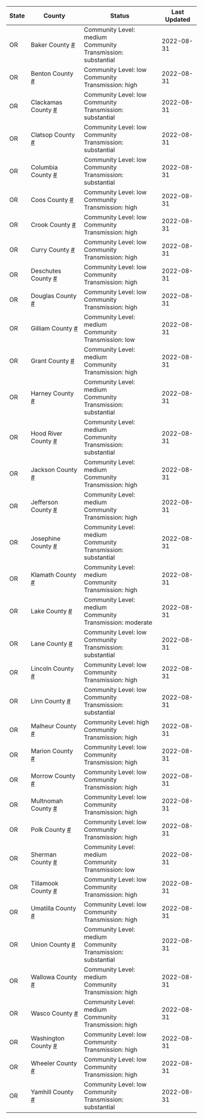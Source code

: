 State | County | Status | Last Updated
--- | --- | --- | --- 
OR | Baker County <a href="#baker_county">#</a> | <a name="baker_county"></a>Community Level: medium<br/>Community Transmission: substantial | 2022-08-31
OR | Benton County <a href="#benton_county">#</a> | <a name="benton_county"></a>Community Level: low<br/>Community Transmission: high | 2022-08-31
OR | Clackamas County <a href="#clackamas_county">#</a> | <a name="clackamas_county"></a>Community Level: low<br/>Community Transmission: substantial | 2022-08-31
OR | Clatsop County <a href="#clatsop_county">#</a> | <a name="clatsop_county"></a>Community Level: low<br/>Community Transmission: substantial | 2022-08-31
OR | Columbia County <a href="#columbia_county">#</a> | <a name="columbia_county"></a>Community Level: low<br/>Community Transmission: substantial | 2022-08-31
OR | Coos County <a href="#coos_county">#</a> | <a name="coos_county"></a>Community Level: low<br/>Community Transmission: high | 2022-08-31
OR | Crook County <a href="#crook_county">#</a> | <a name="crook_county"></a>Community Level: low<br/>Community Transmission: high | 2022-08-31
OR | Curry County <a href="#curry_county">#</a> | <a name="curry_county"></a>Community Level: low<br/>Community Transmission: high | 2022-08-31
OR | Deschutes County <a href="#deschutes_county">#</a> | <a name="deschutes_county"></a>Community Level: low<br/>Community Transmission: high | 2022-08-31
OR | Douglas County <a href="#douglas_county">#</a> | <a name="douglas_county"></a>Community Level: low<br/>Community Transmission: high | 2022-08-31
OR | Gilliam County <a href="#gilliam_county">#</a> | <a name="gilliam_county"></a>Community Level: medium<br/>Community Transmission: low | 2022-08-31
OR | Grant County <a href="#grant_county">#</a> | <a name="grant_county"></a>Community Level: medium<br/>Community Transmission: high | 2022-08-31
OR | Harney County <a href="#harney_county">#</a> | <a name="harney_county"></a>Community Level: medium<br/>Community Transmission: substantial | 2022-08-31
OR | Hood River County <a href="#hood_river_county">#</a> | <a name="hood_river_county"></a>Community Level: medium<br/>Community Transmission: substantial | 2022-08-31
OR | Jackson County <a href="#jackson_county">#</a> | <a name="jackson_county"></a>Community Level: medium<br/>Community Transmission: high | 2022-08-31
OR | Jefferson County <a href="#jefferson_county">#</a> | <a name="jefferson_county"></a>Community Level: medium<br/>Community Transmission: high | 2022-08-31
OR | Josephine County <a href="#josephine_county">#</a> | <a name="josephine_county"></a>Community Level: medium<br/>Community Transmission: substantial | 2022-08-31
OR | Klamath County <a href="#klamath_county">#</a> | <a name="klamath_county"></a>Community Level: medium<br/>Community Transmission: high | 2022-08-31
OR | Lake County <a href="#lake_county">#</a> | <a name="lake_county"></a>Community Level: medium<br/>Community Transmission: moderate | 2022-08-31
OR | Lane County <a href="#lane_county">#</a> | <a name="lane_county"></a>Community Level: low<br/>Community Transmission: substantial | 2022-08-31
OR | Lincoln County <a href="#lincoln_county">#</a> | <a name="lincoln_county"></a>Community Level: low<br/>Community Transmission: high | 2022-08-31
OR | Linn County <a href="#linn_county">#</a> | <a name="linn_county"></a>Community Level: low<br/>Community Transmission: substantial | 2022-08-31
OR | Malheur County <a href="#malheur_county">#</a> | <a name="malheur_county"></a>Community Level: high<br/>Community Transmission: high | 2022-08-31
OR | Marion County <a href="#marion_county">#</a> | <a name="marion_county"></a>Community Level: low<br/>Community Transmission: high | 2022-08-31
OR | Morrow County <a href="#morrow_county">#</a> | <a name="morrow_county"></a>Community Level: low<br/>Community Transmission: high | 2022-08-31
OR | Multnomah County <a href="#multnomah_county">#</a> | <a name="multnomah_county"></a>Community Level: low<br/>Community Transmission: high | 2022-08-31
OR | Polk County <a href="#polk_county">#</a> | <a name="polk_county"></a>Community Level: low<br/>Community Transmission: high | 2022-08-31
OR | Sherman County <a href="#sherman_county">#</a> | <a name="sherman_county"></a>Community Level: medium<br/>Community Transmission: low | 2022-08-31
OR | Tillamook County <a href="#tillamook_county">#</a> | <a name="tillamook_county"></a>Community Level: low<br/>Community Transmission: high | 2022-08-31
OR | Umatilla County <a href="#umatilla_county">#</a> | <a name="umatilla_county"></a>Community Level: low<br/>Community Transmission: high | 2022-08-31
OR | Union County <a href="#union_county">#</a> | <a name="union_county"></a>Community Level: medium<br/>Community Transmission: substantial | 2022-08-31
OR | Wallowa County <a href="#wallowa_county">#</a> | <a name="wallowa_county"></a>Community Level: medium<br/>Community Transmission: high | 2022-08-31
OR | Wasco County <a href="#wasco_county">#</a> | <a name="wasco_county"></a>Community Level: medium<br/>Community Transmission: high | 2022-08-31
OR | Washington County <a href="#washington_county">#</a> | <a name="washington_county"></a>Community Level: low<br/>Community Transmission: high | 2022-08-31
OR | Wheeler County <a href="#wheeler_county">#</a> | <a name="wheeler_county"></a>Community Level: low<br/>Community Transmission: high | 2022-08-31
OR | Yamhill County <a href="#yamhill_county">#</a> | <a name="yamhill_county"></a>Community Level: low<br/>Community Transmission: substantial | 2022-08-31
